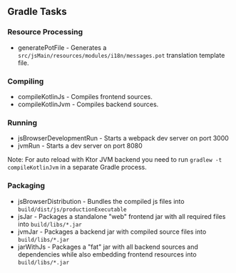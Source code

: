 ## Gradle Tasks

### Resource Processing
* generatePotFile - Generates a `src/jsMain/resources/modules/i18n/messages.pot` translation template file.
### Compiling
* compileKotlinJs - Compiles frontend sources.
* compileKotlinJvm - Compiles backend sources.
### Running
* jsBrowserDevelopmentRun - Starts a webpack dev server on port 3000
* jvmRun - Starts a dev server on port 8080

Note: For auto reload with Ktor JVM backend you need to run  `gradlew -t compileKotlinJvm` in a separate Gradle process.

### Packaging
* jsBrowserDistribution - Bundles the compiled js files into `build/dist/js/productionExecutable`
* jsJar - Packages a standalone "web" frontend jar with all required files into `build/libs/*.jar`
* jvmJar - Packages a backend jar with compiled source files into `build/libs/*.jar`
* jarWithJs - Packages a "fat" jar with all backend sources and dependencies while also embedding frontend resources into `build/libs/*.jar`
